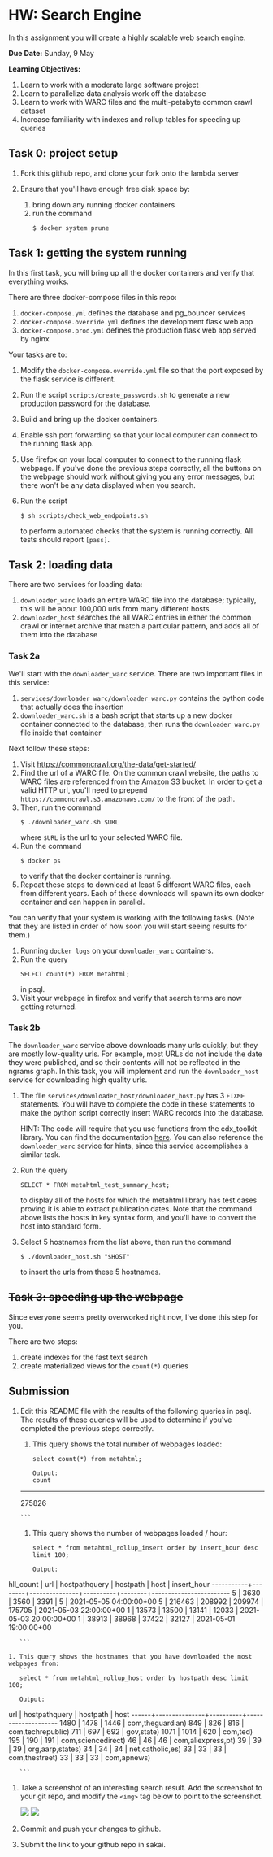 # HW: Search Engine

In this assignment you will create a highly scalable web search engine.

**Due Date:** Sunday, 9 May

**Learning Objectives:**
1. Learn to work with a moderate large software project
1. Learn to parallelize data analysis work off the database
1. Learn to work with WARC files and the multi-petabyte common crawl dataset
1. Increase familiarity with indexes and rollup tables for speeding up queries

## Task 0: project setup

1. Fork this github repo, and clone your fork onto the lambda server

1. Ensure that you'll have enough free disk space by:
    1. bring down any running docker containers
    1. run the command
       ```
       $ docker system prune
       ```

## Task 1: getting the system running

In this first task, you will bring up all the docker containers and verify that everything works.

There are three docker-compose files in this repo:
1. `docker-compose.yml` defines the database and pg_bouncer services
1. `docker-compose.override.yml` defines the development flask web app
1. `docker-compose.prod.yml` defines the production flask web app served by nginx

Your tasks are to:

1. Modify the `docker-compose.override.yml` file so that the port exposed by the flask service is different.

1. Run the script `scripts/create_passwords.sh` to generate a new production password for the database.

1. Build and bring up the docker containers.

1. Enable ssh port forwarding so that your local computer can connect to the running flask app.

1. Use firefox on your local computer to connect to the running flask webpage.
   If you've done the previous steps correctly,
   all the buttons on the webpage should work without giving you any error messages,
   but there won't be any data displayed when you search.

1. Run the script
   ```
   $ sh scripts/check_web_endpoints.sh
   ```
   to perform automated checks that the system is running correctly.
   All tests should report `[pass]`.

## Task 2: loading data

There are two services for loading data:
1. `downloader_warc` loads an entire WARC file into the database; typically, this will be about 100,000 urls from many different hosts. 
1. `downloader_host` searches the all WARC entries in either the common crawl or internet archive that match a particular pattern, and adds all of them into the database

### Task 2a

We'll start with the `downloader_warc` service.
There are two important files in this service:
1. `services/downloader_warc/downloader_warc.py` contains the python code that actually does the insertion
1. `downloader_warc.sh` is a bash script that starts up a new docker container connected to the database, then runs the `downloader_warc.py` file inside that container

Next follow these steps:
1. Visit https://commoncrawl.org/the-data/get-started/
1. Find the url of a WARC file.
   On the common crawl website, the paths to WARC files are referenced from the Amazon S3 bucket.
   In order to get a valid HTTP url, you'll need to prepend `https://commoncrawl.s3.amazonaws.com/` to the front of the path.
1. Then, run the command
   ```
   $ ./downloader_warc.sh $URL
   ```
   where `$URL` is the url to your selected WARC file.
1. Run the command
   ```
   $ docker ps
   ```
   to verify that the docker container is running.
1. Repeat these steps to download at least 5 different WARC files, each from different years.
   Each of these downloads will spawn its own docker container and can happen in parallel.

You can verify that your system is working with the following tasks.
(Note that they are listed in order of how soon you will start seeing results for them.)
1. Running `docker logs` on your `downloader_warc` containers.
1. Run the query
   ```
   SELECT count(*) FROM metahtml;
   ```
   in psql.
1. Visit your webpage in firefox and verify that search terms are now getting returned.

### Task 2b

The `downloader_warc` service above downloads many urls quickly, but they are mostly low-quality urls.
For example, most URLs do not include the date they were published, and so their contents will not be reflected in the ngrams graph.
In this task, you will implement and run the `downloader_host` service for downloading high quality urls.

1. The file `services/downloader_host/downloader_host.py` has 3 `FIXME` statements.
   You will have to complete the code in these statements to make the python script correctly insert WARC records into the database.

   HINT:
   The code will require that you use functions from the cdx_toolkit library.
   You can find the documentation [here](https://pypi.org/project/cdx-toolkit/).
   You can also reference the `downloader_warc` service for hints,
   since this service accomplishes a similar task.

1. Run the query
   ```
   SELECT * FROM metahtml_test_summary_host;
   ```
   to display all of the hosts for which the metahtml library has test cases proving it is able to extract publication dates.
   Note that the command above lists the hosts in key syntax form, and you'll have to convert the host into standard form.
1. Select 5 hostnames from the list above, then run the command
   ```
   $ ./downloader_host.sh "$HOST"
   ```
   to insert the urls from these 5 hostnames.

## ~~Task 3: speeding up the webpage~~

Since everyone seems pretty overworked right now,
I've done this step for you.

There are two steps:
1. create indexes for the fast text search
1. create materialized views for the `count(*)` queries

## Submission

1. Edit this README file with the results of the following queries in psql.
   The results of these queries will be used to determine if you've completed the previous steps correctly.

    1. This query shows the total number of webpages loaded:
       ```
       select count(*) from metahtml;

       Output:  
       count  
     --------
      275826
      
       ```

    1. This query shows the number of webpages loaded / hour:
       ```
       select * from metahtml_rollup_insert order by insert_hour desc limit 100;

       Output:
 hll_count |  url   | hostpathquery | hostpath |  host  |      insert_hour
-----------+--------+---------------+----------+--------+------------------------
         5 |   3630 |          3560 |     3391 |      5 | 2021-05-05 04:00:00+00
         5 | 216463 |        208992 |   209974 | 175705 | 2021-05-03 22:00:00+00
         1 |  13573 |         13500 |    13141 |  12033 | 2021-05-03 20:00:00+00
         1 |  38913 |         38968 |    37422 |  32127 | 2021-05-01 19:00:00+00
         
       ```

    1. This query shows the hostnames that you have downloaded the most webpages from:
       ```
       select * from metahtml_rollup_host order by hostpath desc limit 100;

       Output:
 url  | hostpathquery | hostpath |        host
------+---------------+----------+--------------------
 1480 |          1478 |     1446 | com,theguardian)
  849 |           826 |      816 | com,techrepublic)
  711 |           697 |      692 | gov,state)
 1071 |          1014 |      620 | com,ted)
  195 |           190 |      191 | com,sciencedirect)
   46 |            46 |       46 | com,aliexpress,pt)
   39 |            39 |       39 | org,aarp,states)
   34 |            34 |       34 | net,catholic,es)
   33 |            33 |       33 | com,thestreet)
   33 |            33 |       33 | com,apnews)
   
       ```

1. Take a screenshot of an interesting search result.
   Add the screenshot to your git repo, and modify the `<img>` tag below to point to the screenshot.

   <img src='SearchEngine1' />
   <img src='SearchEngine2' />


1. Commit and push your changes to github.

1. Submit the link to your github repo in sakai.
